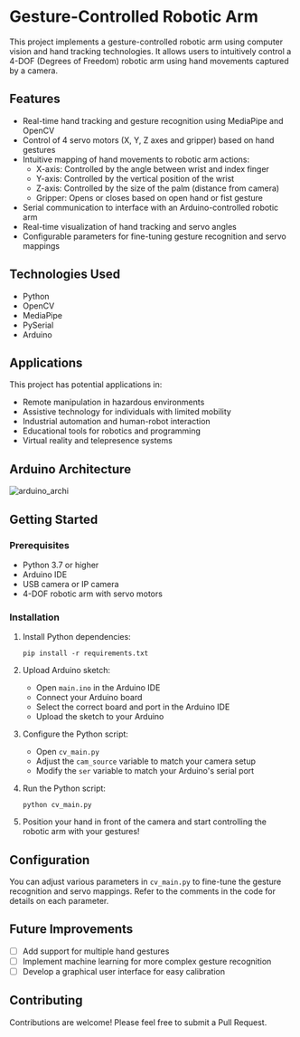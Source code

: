 # Gesture-Controlled Robotic Arm

This project implements a gesture-controlled robotic arm using computer vision and hand tracking technologies. It allows users to intuitively control a 4-DOF (Degrees of Freedom) robotic arm using hand movements captured by a camera.

## Features

- Real-time hand tracking and gesture recognition using MediaPipe and OpenCV
- Control of 4 servo motors (X, Y, Z axes and gripper) based on hand gestures
- Intuitive mapping of hand movements to robotic arm actions:
  - X-axis: Controlled by the angle between wrist and index finger
  - Y-axis: Controlled by the vertical position of the wrist
  - Z-axis: Controlled by the size of the palm (distance from camera)
  - Gripper: Opens or closes based on open hand or fist gesture
- Serial communication to interface with an Arduino-controlled robotic arm
- Real-time visualization of hand tracking and servo angles
- Configurable parameters for fine-tuning gesture recognition and servo mappings

## Technologies Used

- Python
- OpenCV
- MediaPipe
- PySerial
- Arduino

## Applications

This project has potential applications in:

- Remote manipulation in hazardous environments
- Assistive technology for individuals with limited mobility
- Industrial automation and human-robot interaction
- Educational tools for robotics and programming
- Virtual reality and telepresence systems

## Arduino Architecture

![arduino_archi](https://github.com/user-attachments/assets/15ab100f-df04-4087-9582-b1e3e42042f0)

## Getting Started

### Prerequisites

- Python 3.7 or higher
- Arduino IDE
- USB camera or IP camera
- 4-DOF robotic arm with servo motors

### Installation

1. Install Python dependencies:
   ```
   pip install -r requirements.txt
   ```

2. Upload Arduino sketch:
   - Open `main.ino` in the Arduino IDE
   - Connect your Arduino board
   - Select the correct board and port in the Arduino IDE
   - Upload the sketch to your Arduino

3. Configure the Python script:
   - Open `cv_main.py`
   - Adjust the `cam_source` variable to match your camera setup
   - Modify the `ser` variable to match your Arduino's serial port

4. Run the Python script:
   ```
   python cv_main.py
   ```

5. Position your hand in front of the camera and start controlling the robotic arm with your gestures!

## Configuration

You can adjust various parameters in `cv_main.py` to fine-tune the gesture recognition and servo mappings. Refer to the comments in the code for details on each parameter.

## Future Improvements

- [ ] Add support for multiple hand gestures
- [ ] Implement machine learning for more complex gesture recognition
- [ ] Develop a graphical user interface for easy calibration

## Contributing

Contributions are welcome! Please feel free to submit a Pull Request.
